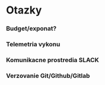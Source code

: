# Otazky

### Budget/exponat?
### Telemetria vykonu
### Komunikacne prostredia SLACK
### Verzovanie Git/Github/Gitlab